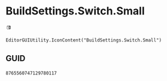 # BuildSettings.Switch.Small
![](/img/BuildSettings.Switch.Small.png)

``` CSharp
EditorGUIUtility.IconContent("BuildSettings.Switch.Small")
```
## GUID
```
8765560747129780117
```
